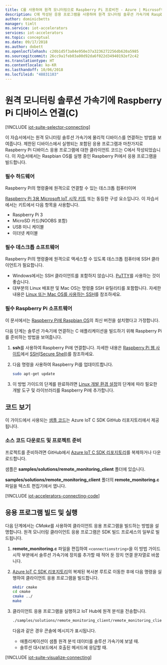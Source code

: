 ```yaml
---
title: C를 사용하여 원격 모니터링으로 Raspberry Pi 프로비전 - Azure | Microsoft Docs
description: C에 작성된 응용 프로그램을 사용하여 원격 모니터링 솔루션 가속기에 Raspberry Pi 디바이스를 연결하는 방법을 설명합니다.
author: dominicbetts
manager: timlt
ms.service: iot-accelerators
services: iot-accelerators
ms.topic: conceptual
ms.date: 09/17/2018
ms.author: dobett
ms.openlocfilehash: c20b1d5f3a84e950e37a3236272256db620a5985
ms.sourcegitcommit: 26cc9a1feb03a00d92da6f022d34940192ef2c42
ms.translationtype: HT
ms.contentlocale: ko-KR
ms.lasthandoff: 10/06/2018
ms.locfileid: "48831103"
---
```

# <a name="connect-your-raspberry-pi-device-to-the-remote-monitoring-solution-accelerator-c"></a>원격 모니터링 솔루션 가속기에 Raspberry Pi 디바이스 연결(C)

[!INCLUDE [iot-suite-selector-connecting](../../includes/iot-suite-selector-connecting.md)]

이 자습서에서는 원격 모니터링 솔루션 가속기에 물리적 디바이스를 연결하는 방법을 보여줍니다. 제한된 디바이스에서 실행되는 포함된 응용 프로그램과 마찬가지로 Raspberry Pi 디바이스 응용 프로그램에 대한 클라이언트 코드는 C에서 작성되었습니다. 이 자습서에서는 Raspbian OS를 실행 중인 Raspberry Pi에서 응용 프로그램을 빌드합니다.

### <a name="required-hardware"></a>필수 하드웨어

Raspberry Pi의 명령줄에 원격으로 연결할 수 있는 데스크톱 컴퓨터이며

[Raspberry Pi 3용 Microsoft IoT 시작 키트](https://azure.microsoft.com/develop/iot/starter-kits/) 또는 동등한 구성 요소입니다. 이 자습서에서는 키트에서 다음 항목을 사용합니다.

- Raspberry Pi 3
- MicroSD 카드(NOOBS 포함)
- USB 미니 케이블
- 이더넷 케이블

### <a name="required-desktop-software"></a>필수 데스크톱 소프트웨어

Raspberry Pi의 명령줄에 원격으로 액세스할 수 있도록 데스크톱 컴퓨터에 SSH 클라이언트가 필요합니다.

- Windows에서는 SSH 클라이언트를 포함하지 않습니다. [PuTTY](http://www.putty.org/)를 사용하는 것이 좋습니다.
- 대부분의 Linux 배포판 및 Mac OS는 명령줄 SSH 유틸리티를 포함합니다. 자세한 내용은 [Linux 또는 Mac OS를 사용하는 SSH](https://www.raspberrypi.org/documentation/remote-access/ssh/unix.md)를 참조하세요.

### <a name="required-raspberry-pi-software"></a>필수 Raspberry Pi 소프트웨어

이 문서에서는 [Raspberry Pi에 Raspbian OS](https://www.raspberrypi.org/learning/software-guide/quickstart/)의 최신 버전을 설치했다고 가정합니다.

다음 단계는 솔루션 가속기에 연결하는 C 애플리케이션을 빌드하기 위해 Raspberry Pi를 준비하는 방법을 보여줍니다.

1. **ssh**를 사용하여 Raspberry Pi에 연결합니다. 자세한 내용은 [Raspberry Pi 웹 사이트](https://www.raspberrypi.org/)에서 [SSH(Secure Shell)](https://www.raspberrypi.org/documentation/remote-access/ssh/README.md)를 참조하세요.

1. 다음 명령을 사용하여 Raspberry Pi를 업데이트합니다.

    ```sh
    sudo apt-get update
    ```

1. 이 방법 가이드의 단계를 완료하려면 [Linux 개발 환경 설정](https://github.com/Azure/azure-iot-sdk-c/blob/master/doc/devbox_setup.md#linux)의 단계에 따라 필요한 개발 도구 및 라이브러리를 Raspberry Pi에 추가합니다.

## <a name="view-the-code"></a>코드 보기

이 가이드에서 사용되는 [샘플 코드](https://github.com/Azure/azure-iot-sdk-c/tree/master/samples/solutions/remote_monitoring_client)는 Azure IoT C SDK GitHub 리포지토리에서 제공됩니다.

### <a name="download-the-source-code-and-prepare-the-project"></a>소스 코드 다운로드 및 프로젝트 준비

프로젝트를 준비하려면 GitHub에서 [Azure IoT C SDK 리포지토리](https://github.com/Azure/azure-iot-sdk-c)를 복제하거나 다운로드합니다.

샘플은 **samples/solutions/remote_monitoring_client** 폴더에 있습니다.

**samples/solutions/remote_monitoring_client** 폴더의 **remote_monitoring.c** 파일을 텍스트 편집기에서 엽니다.

[!INCLUDE [iot-accelerators-connecting-code](../../includes/iot-accelerators-connecting-code.md)]

## <a name="build-and-run-the-application"></a>응용 프로그램 빌드 및 실행

다음 단계에서는 *CMake*를 사용하여 클라이언트 응용 프로그램을 빌드하는 방법을 설명합니다. 원격 모니터링 클라이언트 응용 프로그램은 SDK 빌드 프로세스의 일부로 빌드됩니다.

1. **remote_monitoring.c** 파일을 편집하여 `<connectionstring>`을 이 방법 가이드 시작 부분에서 솔루션 가속기에 장치를 추가할 때 적어 둔 장치 연결 문자열로 바꿉니다.

1. [Azure IoT C SDK 리포지토리](https://github.com/Azure/azure-iot-sdk-c)의 복제된 복사본 루트로 이동한 후에 다음 명령을 실행하여 클라이언트 응용 프로그램을 빌드합니다.

    ```sh
    mkdir cmake
    cd cmake
    cmake ../
    make
    ```

1. 클라이언트 응용 프로그램을 실행하고 IoT Hub에 원격 분석을 전송합니다.

    ```sh
    ./samples/solutions/remote_monitoring_client/remote_monitoring_client
    ```

    다음과 같은 경우 콘솔에 메시지가 표시됩니다.

    - 애플리케이션이 샘플 원격 분석 데이터를 솔루션 가속기에 보낼 때.
    - 솔루션 대시보드에서 호출된 메서드에 응답할 때.

[!INCLUDE [iot-suite-visualize-connecting](../../includes/iot-suite-visualize-connecting.md)]
